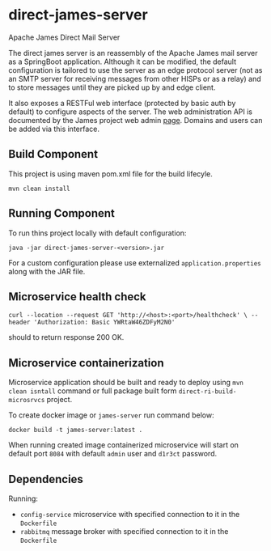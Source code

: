 # direct-james-server

Apache James Direct Mail Server

The direct james server is an reassembly of the Apache James mail server as a SpringBoot application.  Although it can be modified, the default configuration is tailored to use the server as an edge protocol server (not as an SMTP server for receiving messages from other HISPs or as a relay) and to store messages until they are picked up by and edge client.

It also exposes a RESTFul web interface (protected by basic auth by default) to configure aspects of the server.  The web administration API is documented by the James project web admin [page](https://james.apache.org/server/manage-webadmin.html).  Domains and users can be added via this interface.

## Build Component
This project is using maven pom.xml file for the build lifecyle.

`mvn clean install`

## Running Component
To run thins project locally with default configuration:

`java -jar direct-james-server-<version>.jar`

For a custom configuration please use externalized `application.properties` along with the JAR file.

## Microservice health check

`curl --location --request GET 'http://<host>:<port>/healthcheck' \
--header 'Authorization: Basic YWRtaW46ZDFyM2N0'`

should to return response 200 OK.

## Microservice containerization
Microservice application should be built and ready to deploy using `mvn clean isntall` command or full package built form `direct-ri-build-microsrvcs` project.

To create docker image or `james-server` run command below:

`docker build -t james-server:latest .`

When running created image containerized microservice will start on default port `8084` with default `admin` user and `d1r3ct` password.

## Dependencies
Running:
- `config-service` microservice with specified connection to it in the `Dockerfile`
- `rabbitmq` message broker with specified connection to it in the `Dockerfile`